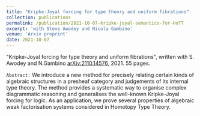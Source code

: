 ```yaml
---
title: "Kripke-Joyal forcing for type theory and uniform fibrations"
collection: publications
permalink: /publication/2021-10-07-kripke-joyal-semantics-for-HoTT
excerpt: 'with Steve Awodey and Nicola Gambino'
venue: 'Arxiv preprint'
date: 2021-10-07
---
```

<!-- include it up there if you have it
citation: 'Your Name, You. (2009). &quot;Paper Title Number 1.&quot; <i>Journal 1</i>. 1(1).'
-->


&quot;Kripke-Joyal forcing for type theory and uniform fibrations&quot;, written with S. Awodey and N.Gambino
[arXiv:2110.14576](https://arxiv.org/abs/2110.14576), 2021. 55 pages.

`Abstract:` We introduce a new method for precisely relating certain kinds of algebraic structures in a presheaf category and judgements of its internal type theory. The method provides a systematic way to organise complex diagrammatic reasoning and generalises the well-known Kripke-Joyal forcing for logic. As an application, we prove several properties of algebraic weak factorisation systems considered in Homotopy Type Theory.



